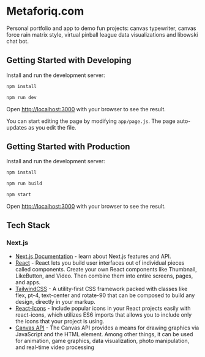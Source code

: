 # Metaforiq.com

Personal portfolio and app to demo fun projects: canvas typewriter, canvas force rain matrix style, virtual pinball league data visualizations and libowski chat bot.

## Getting Started with Developing

Install and run the development server:

```bash
npm install
```

```bash
npm run dev
```

Open [http://localhost:3000](http://localhost:3000) with your browser to see the result.

You can start editing the page by modifying `app/page.js`. The page auto-updates as you edit the file.

## Getting Started with Production

Install and run the development server:

```bash
npm install
```

```bash
npm run build
```

```bash
npm start
```

Open [http://localhost:3000](http://localhost:3000) with your browser to see the result.

## Tech Stack

### Next.js

- [Next.js Documentation](https://nextjs.org/docs) - learn about Next.js features and API.
- [React](https://react.dev/) - React lets you build user interfaces out of individual pieces called components. Create your own React components like Thumbnail, LikeButton, and Video. Then combine them into entire screens, pages, and apps.
- [TailwindCSS](https://v2.tailwindcss.com/docs) - A utility-first CSS framework packed with classes like flex, pt-4, text-center and rotate-90 that can be composed to build any design, directly in your markup.
- [React-Icons](https://react-icons.github.io/react-icons/) - Include popular icons in your React projects easily with react-icons, which utilizes ES6 imports that allows you to include only the icons that your project is using.
- [Canvas API](https://developer.mozilla.org/en-US/docs/Web/API/Canvas_API) - The Canvas API provides a means for drawing graphics via JavaScript and the HTML <canvas> element. Among other things, it can be used for animation, game graphics, data visualization, photo manipulation, and real-time video processing
